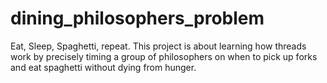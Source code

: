 # dining_philosophers_problem
Eat, Sleep, Spaghetti, repeat. This project is about learning how threads work by precisely timing a group of philosophers on when to pick up forks and eat spaghetti without dying from hunger.
